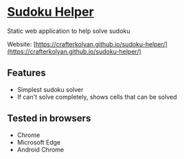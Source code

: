 # [Sudoku Helper](https://crafterkolyan.github.io/sudoku-helper/)

Static web application to help solve sudoku

Website: [https://crafterkolyan.github.io/sudoku-helper/](https://crafterkolyan.github.io/sudoku-helper/)

## Features
- Simplest sudoku solver
- If can't solve completely, shows cells that can be solved

## Tested in browsers
- Chrome
- Microsoft Edge
- Android Chrome
